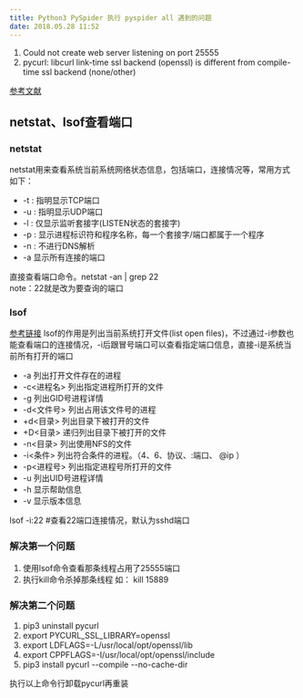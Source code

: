 ```yaml
---
title: Python3 PySpider 执行 pyspider all 遇到的问题
date: 2018.05.28 11:52
---
```

1. Could not create web server listening on port 25555
2. pycurl: libcurl link-time ssl backend (openssl) is different from compile-time ssl backend (none/other)

[参考文献](https://www.zhihu.com/question/267901970)

## netstat、lsof查看端口
### netstat 
netstat用来查看系统当前系统网络状态信息，包括端口，连接情况等，常用方式如下：
* -t : 指明显示TCP端口
* -u : 指明显示UDP端口
* -l : 仅显示监听套接字(LISTEN状态的套接字)
* -p : 显示进程标识符和程序名称，每一个套接字/端口都属于一个程序
* -n : 不进行DNS解析
* -a 显示所有连接的端口

直接查看端口命令。netstat -an | grep 22   
note：22就是改为要查询的端口

### lsof
[参考链接](http://www.cnblogs.com/peida/archive/2013/02/26/2932972.html)
lsof的作用是列出当前系统打开文件(list open files)，不过通过-i参数也能查看端口的连接情况，-i后跟冒号端口可以查看指定端口信息，直接-i是系统当前所有打开的端口
* -a 列出打开文件存在的进程
* -c<进程名> 列出指定进程所打开的文件
* -g  列出GID号进程详情
* -d<文件号> 列出占用该文件号的进程
* +d<目录>  列出目录下被打开的文件
* +D<目录>  递归列出目录下被打开的文件
* -n<目录>  列出使用NFS的文件
* -i<条件>  列出符合条件的进程。（4、6、协议、:端口、 @ip ）
* -p<进程号> 列出指定进程号所打开的文件
* -u  列出UID号进程详情
* -h 显示帮助信息
* -v 显示版本信息

lsof -i:22 #查看22端口连接情况，默认为sshd端口

### 解决第一个问题
1. 使用lsof命令查看那条线程占用了25555端口
2. 执行kill命令杀掉那条线程 如： kill 15889
### 解决第二个问题
1. pip3 uninstall pycurl
2. export PYCURL_SSL_LIBRARY=openssl
3. export LDFLAGS=-L/usr/local/opt/openssl/lib
4. export CPPFLAGS=-I/usr/local/opt/openssl/include
5. pip3 install pycurl --compile --no-cache-dir

执行以上命令行卸载pycurl再重装


